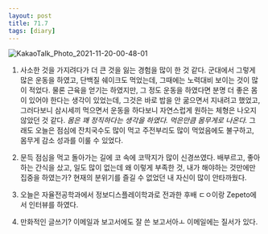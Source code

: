 ```yaml
---
layout: post
title: 71.7
tags: [diary]
---
```


![KakaoTalk_Photo_2021-11-20-00-48-01](https://user-images.githubusercontent.com/50545088/142652350-ab4b06c0-b1a9-45bb-a89d-3cc79764f317.jpeg)

1. 사소한 것을 가지려다가 더 큰 것을 잃는 경험을 많이 한 것 같다. 군대에서 그렇게 많은 운동을 하였고, 단백질 쉐이크도 먹었는데, 그때에는 노력대비 보이는 것이 많이 적었다. 물론 근육을 얻기는 하였지만, 그 정도 운동을 하였다면 분명 더 좋은 몸이 있어야 한다는 생각이 있었는데, 그것은 바로 밥을 안 굶으면서 지내려고 했었고, 그러다보니 삼시세끼 먹으면서 운동을 하다보니 자연스럽게 원하는 체형은 나오지 않았던 것 같다. <em>몸은 꽤 정직하다는 생각을 하였다. 먹은만큼 몸무게로 나온다.</em> 그래도 오늘은 점심에 잔치국수도 많이 먹고 주전부리도 많이 먹었음에도 불구하고, 몸무게 감소 성과를 이룰 수 있었다.

2. 문득 점심을 먹고 돌아가는 길에 코 속에 코딱지가 많이 신경쓰였다. 배부르고, 좋아하는 간식을 샀고, 일도 많이 없는데 왜 이렇게 부족한 것, 내가 해야하는 것만에만 집중을 하였는가? 현재의 분위기를 즐길 수 없었던 내 자신이 많이 안타까웠다.

3. 오늘은 자율전공학과에서 정보디스플레이학과로 전과한 후배 ㄷㅇ이랑 Zepeto에서 인터뷰를 하였다.

4. 만화적인 글쓰기? 이메일과 보고서에도 잘 쓴 보고서아ㅗ 이메일에는 질서가 있다.